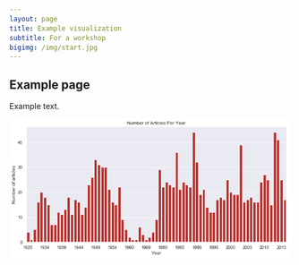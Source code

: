```yaml
---
layout: page
title: Example visualization
subtitle: For a workshop
bigimg: /img/start.jpg
---
```


## Example page

Example text. 

![Bar chart of articles per year](/img/output.png)
